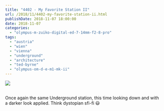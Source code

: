 ```yaml
---
title: "4402 - My Favorite Station II"
url: /2018/11/4402-my-favorite-station-ii.html
publishDate: 2018-11-07 18:00:00
date: 2018-11-07
categories: 
  - "olympus-m-zuiko-digital-ed-7-14mm-f2-8-pro"
tags: 
  - "austria"
  - "wien"
  - "vienna"
  - "underground"
  - "architecture"
  - "ted-byrne"
  - "olympus-om-d-e-m1-mk-ii"
---
```

<div class="container">
<div class="center"><a target="_blank" href="https://d25zfm9zpd7gm5.cloudfront.net/1200x1200/2017/20170802_185611_lr.jpg"><img class="webfeedsFeaturedVisual" src="https://d25zfm9zpd7gm5.cloudfront.net/0600x0600/2017/20170802_185611_lr.jpg" /></a></div>
</div>
<br />

Once again the same Underground station, this time looking down and with a darker look applied. Think dystopian sfi-fi :smiley: